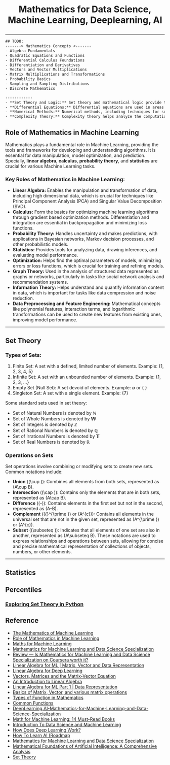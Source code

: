 # <p align="center">Mathematics for Data Science, Machine Learning, Deeplearning, AI</p>
---

``` txt
## TODO: 
-------> Mathematics Concepts <-------
- Algebra Fundamentals
- Quadratic Equations and Functions
- Differential Calculus Foundations
- Differentiation and Derivatives
- Vectors and Vector Multiplications
- Matrix Multiplications and Transformations
- Probability Basics
- Sampling and Sampling Distributions
- Discrete Mathematics

------------
- **Set Theory and Logic:** Set theory and mathematical logic provide the foundation for formal reasoning in AI. Predicate logic and formal languages are used in knowledge representation, automated reasoning, and rule-based systems.
- **Differential Equations:** Differential equations are used in areas like control theory and robotics to model and analyze the behavior of dynamic systems, such as autonomous vehicles or robotic arms.
- **Numerical Methods:** Numerical methods, including techniques for solving equations, interpolation, and numerical integration, are essential for solving AI problems that require approximations or simulations.
- **Complexity Theory:** Complexity theory helps analyze the computational complexity of AI algorithms and problems. Concepts like P vs. NP and NP-hardness are relevant for understanding the efficiency of algorithms.
```
## Role of Mathematics in Machine Learning
Mathematics plays a fundamental role in Machine Learning, providing the tools and frameworks for developing and understanding algorithms. It is essential for data manipulation, model optimization, and prediction. Specially, **linear algebra**, **calculus**, **probability theory**, and **statistics** are crucial for various Machine Learning tasks.
### Key Roles of Mathematics in Machine Learning:
* **Linear Algebra:** Enables the manipulation and transformation of data, including high dimensional data, which is crucial for techniques like Principal Component Analysis (PCA) and Singular Value Decomposition (SVD). 
* **Calculus:** Form the basics for optimizing machine learning algorithms through gradient based optimization methods. Differentiation and integration are essential in backpropagation and minimizing loss functions.
* **Probability Theory:** Handles uncertainty and makes predictions, with applications in Bayesian networks, Markov decision processes, and other probabilistic models.
* **Statistics:** Provides tools for analyzing data, drawing inferences, and evaluating model performance.
* **Optimization:** Helps find the optimal parameters of models, minimizing errors or loss functions, which is crucial for training and refining models.
* **Graph Theory:** Used in the analysis of structured data represented as graphs or networks, particularly in tasks like social network analysis and recommendation systems.
* **Information Theory:** Helps understand and quantify information content in data, which is important for tasks like data compression and noise reduction. 
* **Data Preprocessing and Feature Engineering:** Mathematical concepts like polynomial features, interaction terms, and logarithmic transformations can be used to create new features from existing ones, improving model performance.

---
## Set Theory
### Types of Sets:
1. Finite Set: A set with a defined, limited number of elements.
Example: {1, 2, 3, 4, 5}
2. Infinite Set: A set with an unbounded number of elements.
Example: {1, 2, 3, …}
3. Empty Set (Null Set): A set devoid of elements.
Example: ∅ or { }
4. Singleton Set: A set with a single element.
Example: {7}

Some standard sets used in set theory:
* Set of Natural Numbers is denoted by **ℕ**
* Set of Whole Numbers is denoted by **𝕎**
* Set of Integers is denoted by **ℤ**
* Set of Rational Numbers is denoted by **ℚ**
* Set of Irrational Numbers is denoted by **𝕋**
* Set of Real Numbers is denoted by **ℝ**

### Operations on Sets
Set operations involve combining or modifying sets to create new sets. Common notations include:
* **Union** (\(\cup \)): Combines all elements from both sets, represented as \(A\cup B\).
* **Intersection** (\(\cap \)): Contains only the elements that are in both sets, represented as \(A\cap B\).
* **Difference** (\(-\)): Contains elements in the first set but not in the second, represented as \(A-B\).
* **Complement** (\({}^{\prime }\) or \(A^{c}\)): Contains all elements in the universal set that are not in the given set, represented as \(A^{\prime }\) or \(A^{c}\).
* **Subset** (\(\subseteq \)): Indicates that all elements of one set are also in another, represented as \(A\subseteq B\).
These notations are used to express relationships and operations between sets, allowing for concise and precise mathematical representation of collections of objects, numbers, or other elements.

---
## Statistics
## Percentiles


### [Exploring Set Theory in Python](https://python.plainenglish.io/exploring-set-theory-in-python-ff17a4eae2a8)

## Reference
* [The Mathematics of Machine Learning](https://medium.com/data-science/the-mathematics-of-machine-learning-894f046c568)
* [Role of Mathematics in Machine Learning](https://wasifekbal.medium.com/role-of-mathematics-in-machine-learning-5c62e85e2fb3)
* [Maths for Machine Learning](https://www.geeksforgeeks.org/machine-learning-mathematics/)
* [Mathematics for Machine Learning and Data Science Specialization](https://github.com/IAMIQBAL/Mathematics-for-Machine-Learning-and-Data-Science/tree/main)
* [Review — Is Mathematics for Machine Learning and Data Science Specialization on Coursera worth it?](https://medium.com/javarevisited/is-mathematics-for-machine-learning-and-data-science-specialization-by-deeplearning-ai-f60aa31867b6)
* [Linear Algebra for ML | Matrix, Vector and Data Representation](https://towardsdatascience.com/how-is-linear-algebra-applied-for-machine-learning-d193bdeed268/)
* [Linear Algebra for Deep Learning](https://medium.com/data-science/linear-algebra-for-deep-learning-506c19c0d6fa)
* [Vectors, Matrices and the Matrix-Vector Equation](https://www2.seas.gwu.edu/~simhaweb/lin/modules/module3/module3.html)
* [An Introduction to Linear Algebra](https://kevinbinz.com/2017/02/20/linear-algebra/)
* [Linear Algebra for ML Part 1 | Data Representation](https://www.visual-design.net/post/linear-algebra-for-machine-learning)
* [Basics of Matrix, Vector, and various matrix operations](https://www.naukri.com/code360/library/basics-of-matrix-vector-and-various-matrix-operations)
* [Types of Function in Mathematics](https://www.examples.com/maths/functions.html)
* [Common Functions](https://www.mathsisfun.com/sets/functions-common.html)
* [DeepLearning.AI-Mathematics-for-Machine-Learning-and-Data-Science-Specialization](https://github.com/williamcwi/DeepLearning.AI-Mathematics-for-Machine-Learning-and-Data-Science-Specialization)
* [Math for Machine Learning: 14 Must-Read Books](https://mltechniques.com/2022/06/13/math-for-machine-learning-12-must-read-books/)
* [Introduction To Data Science and Machine Learning](https://k21academy.com/datascience-blog/introduction-to-data-science-and-machine-learning/)
* [How Does Deep Learning Work?](https://www.mathworks.com/discovery/deep-learning.html)
* [How To Learn AI (Roadmap](https://towardsdatascience.com/how-id-learn-ai-if-i-could-start-over-b220872bc118/)
* [Mathematics for Machine Learning and Data Science Specialization](https://github.com/Ryota-Kawamura/Mathematics-for-Machine-Learning-and-Data-Science-Specialization?tab=readme-ov-file)
* [Mathematical Foundations of Artificial Intelligence: A Comprehensive Analysis](https://www.linkedin.com/pulse/mathematical-foundations-artificial-intelligence-analysis-maths-7jecc/)
* [Set Theory](https://mathmonks.com/sets)
